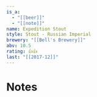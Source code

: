 ```yaml
---
is_a:
  - "[[beer]]"
  - "[[note]]"
name: Expedition Stout
style: Stout - Russian Imperial
brewery: "[[Bell's Brewery]]"
abv: 10.5
rating: 👍👍
last: "[[2017-12]]"
---
```

# Notes

